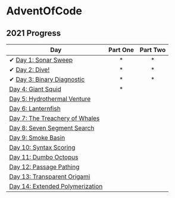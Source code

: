 # AdventOfCode

## 2021 Progress

| Day                                                                                    | Part One | Part Two |
|----------------------------------------------------------------------------------------|:--------:|:--------:|
| ✔ [Day 1: Sonar Sweep](src/com/aoc/Day01/Day01.java)                                   |   *    |   *    |
| ✔ [Day 2: Dive!](src/com/aoc/Day02/Day02.java)                                         |   *    |   *    |
| ✔ [Day 3: Binary Diagnostic](src/com/aoc/Day03/Day03.java)                                                          |   *    |   *    |
|   [Day 4: Giant Squid](src/com/aoc/Day04/Day04.java)                                                                |   *    |        |
|   [Day 5: Hydrothermal Venture]()                                                       |        |        |
|   [Day 6: Lanternfish]()                                                                |        |        |
|   [Day 7: The Treachery of Whales]()                                                    |        |        |
|   [Day 8: Seven Segment Search]()                                                       |        |        |
|   [Day 9: Smoke Basin]()                                                                |        |        |
|   [Day 10: Syntax Scoring]()                                                            |        |        |
|   [Day 11: Dumbo Octopus]()                                                             |        |        |
|   [Day 12: Passage Pathing]()                                                           |        |        |
|   [Day 13: Transparent Origami]()                                                       |        |        |
|   [Day 14: Extended Polymerization]()                                                   |        |        |
